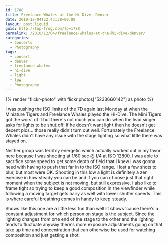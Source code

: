 ```yaml
---
id: 1788
title: Freelance Whales at the Hi-Dive, Denver
date: 2010-12-04T22:43:28+00:00
layout: post.liquid
guid: http://top-frog.com/?p=1788
permalink: /2010/12/04/freelance-whales-at-the-hi-dive-denver/
categories:
  - Concerts
  - Photography
tags:
  - concert
  - denver
  - freelance whales
  - hi-dive
  - light
  - low
  - Photography
---
```

{% render "flickr-photo" with flickr.photos["5233660142"] as photo %}

I was pushing the ISO limits of the 7D again last Monday at when the Miniature Tigers and Freelance Whales played the Hi-Dive. The Mini Tigers got the worst of it but there's not much you can do when the lead singer asks for lights to be shut off. If he doesn't want light then he doesn't get decent pics… those really didn't turn out well. Fortunately the Freelance Whales didn't have any issue with the stage lighting so what little there was stayed on.

Neither group was terribly energetic which actually worked out in my favor here because I was shooting at 1/60 sec @ f/4 at ISO 12800. I was able to sacrifice some speed to get some depth of field that I knew I was gonna need with having to push that far in to the ISO range. I lost a few shots to blur, but most were OK. Shooting in this low a light is definitely a zen exercise in how steady you can be and if you can choose just that right moment when the subject is not moving, but still expressive. I also like to frame tight so trying to keep a good composition in the viewfinder while following a moving target gets hairy as well with lower shutter speeds. This is where careful breathing comes in handy to keep steady.

Shows like this one are a little less fun than well lit shows 'cause there's a constant adjustment for which person on stage is the subject. Since the lighting changes from one end of the stage to the other and the lighting tends to fluctuate anyway there's more exposure adjustments going on that take up time and concentration that can otherwise be used for watching composition and just getting a shot.
